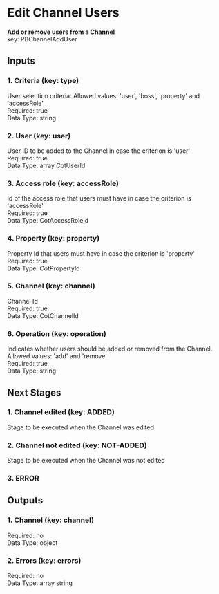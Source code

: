 # Edit Channel Users  
  
**Add or remove users from a Channel**  
key: PBChannelAddUser  
## Inputs  
### 1. Criteria (key: type)  
User selection criteria. Allowed values: 'user', 'boss', 'property' and 'accessRole'  
Required: true  
Data Type: string   
### 2. User (key: user)  
User ID to be added to the Channel in case the criterion is 'user'  
Required: true  
Data Type: array CotUserId  
### 3. Access role (key: accessRole)  
Id of the access role that users must have in case the criterion is 'accessRole'  
Required: true  
Data Type: CotAccessRoleId   
### 4. Property (key: property)  
Property Id that users must have in case the criterion is 'property'  
Required: true  
Data Type: CotPropertyId   
### 5. Channel (key: channel)  
Channel Id  
Required: true  
Data Type: CotChannelId   
### 6. Operation (key: operation)  
Indicates whether users should be added or removed from the Channel. Allowed values: 'add' and 'remove'  
Required: true  
Data Type: string   
## Next Stages  
### 1. Channel edited (key: ADDED)  
Stage to be executed when the Channel was edited  
### 2. Channel not edited (key: NOT-ADDED)  
Stage to be executed when the Channel was not edited  
### 3. ERROR  
  
## Outputs  
### 1. Channel (key: channel)  
  
Required: no  
Data Type: object   
### 2. Errors (key: errors)  
  
Required: no  
Data Type: array string
